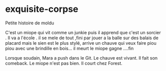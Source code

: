 # exquisite-corpse
Petite histoire de moldu

C'est un miope qui vit comme un junkie puis il apprend que c'est un sorcier . Il va a l'école . il se mele de tout ,fini par jouer a la balle sur des balais de placard mais le sien est le plus stylé, arrive un chauve qui veux faire piou piou avec une brindille en bois... il meurt le miope gagne ....fin

Lorsque soudain, Mara a push dans le Git.
Le chauve est vivant. Il fait son comeback.
Le miope n'est pas bien. Il court chez Forest.